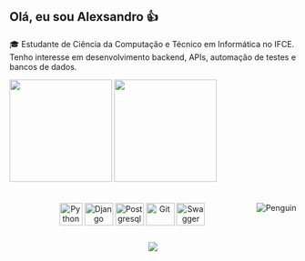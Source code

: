 ## Olá, eu sou Alexsandro 👍

🎓 Estudante de Ciência da Computação e Técnico em Informática no IFCE. Tenho interesse em desenvolvimento backend, APIs, automação de testes e bancos de dados.

<div>
  <a href="https://github.com/AlexsandroCosta"></a>
  <img height="180em" src="https://github-readme-stats.vercel.app/api?username=AlexsandroCosta&show_icons=true&theme=tokyonight&include_all_commits=true&count_private=true"/>
  <img height="180em" src="https://github-readme-stats.vercel.app/api/top-langs/?username=AlexsandroCosta&layout=compact&langs_count=16&theme=tokyonight"/>
</div>

<div align="center"><br><br>
  <img align="center" alt="Python" height="40" width="40" src="https://cdn.jsdelivr.net/gh/devicons/devicon@latest/icons/python/python-original.svg" />
  <img align="center" alt="Django" height="40" width="50" src="https://cdn.jsdelivr.net/gh/devicons/devicon@latest/icons/django/django-plain-wordmark.svg" />
  <img align="center" alt="Postgresql" height="40" width="50" src="https://cdn.jsdelivr.net/gh/devicons/devicon@latest/icons/postgresql/postgresql-original.svg" />
  <img align="center" alt="Git" height="40" width="50" src="https://cdn.jsdelivr.net/gh/devicons/devicon@latest/icons/git/git-original.svg" />
  <img align="center" alt="Swagger" height="40" width="50" src="https://cdn.jsdelivr.net/gh/devicons/devicon@latest/icons/swagger/swagger-original.svg" />
  <img align="right" alt="Penguin" src="https://cdn.discordapp.com/attachments/1091782549468106784/1280604813024952380/hottie-penguin.gif?ex=66d8afab&is=66d75e2b&hm=2b300d4b8d71e8c4a3a127ab9c6d7193de11b5a7e11e587cc5dae1813ca1ea35&"
</div>

  ##

<div>
  <a href="mailto:Alexsandro.costasv@gmail.com"><img src="https://img.shields.io/badge/Gmail-D14836?style=for-the-badge&logo=gmail&logoColor=white"></a>
</div>

